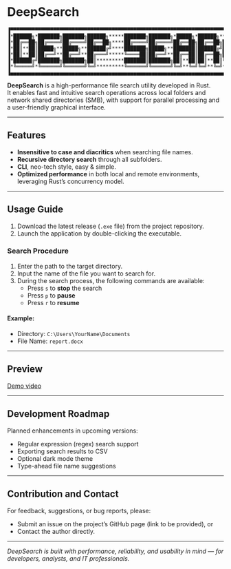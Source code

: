 # DeepSearch

```
▐▀▀▀▀▀▀▀▀▀▀▀▀▀▀▀▀▀▀▀▀▀▀▀▀▀▀▀▀▀▀▀▀▀▀▀▀▀▀▀▀▀▀▀▀▀▀▀▀▀▀▀▀▀▀▀▀▀▀▀▀▀▀▀▀▀▀▀▀▀▀▀▀▀▀▀▀▀▀▀▀▀▀▀▀▀▀▌
▐*██████╗*███████╗███████╗██████╗*****███████╗███████╗*█████╗*██████╗**██████╗██╗**██╗*▌
▐*██╔══██╗██╔════╝██╔════╝██╔══██╗****██╔════╝██╔════╝██╔══██╗██╔══██╗██╔════╝██║**██║*▌
▐*██║**██║█████╗**█████╗**██████╔╝****███████╗█████╗**███████║██████╔╝██║*****███████║*▌
▐*██║**██║██╔══╝**██╔══╝**██╔═══╝*****╚════██║██╔══╝**██╔══██║██╔══██╗██║*****██╔══██║*▌
▐*██████╔╝███████╗███████╗██║*********███████║███████╗██║**██║██║**██║╚██████╗██║**██║*▌
▐*╚═════╝*╚══════╝╚══════╝╚═╝*********╚══════╝╚══════╝╚═╝**╚═╝╚═╝**╚═╝*╚═════╝╚═╝**╚═╝*▌
▐▄▄▄▄▄▄▄▄▄▄▄▄▄▄▄▄▄▄▄▄▄▄▄▄▄▄▄▄▄▄▄▄▄▄▄▄▄▄▄▄▄▄▄▄▄▄▄▄▄▄▄▄▄▄▄▄▄▄▄▄▄▄▄▄▄▄▄▄▄▄▄▄▄▄▄▄▄▄▄▄▄▄▄▄▄▄▌
```

**DeepSearch** is a high-performance file search utility developed in Rust.  
It enables fast and intuitive search operations across local folders and network shared directories (SMB), with support for parallel processing and a user-friendly graphical interface.

---

## Features

- **Insensitive to case and diacritics** when searching file names.
- **Recursive directory search** through all subfolders.
- **CLI**, neo-tech style, easy & simple.
- **Optimized performance** in both local and remote environments, leveraging Rust’s concurrency model.

---

## Usage Guide

1. Download the latest release (`.exe` file) from the project repository.
2. Launch the application by double-clicking the executable.

### Search Procedure

1. Enter the path to the target directory.
2. Input the name of the file you want to search for.
3. During the search process, the following commands are available:
   - Press `s` to **stop** the search
   - Press `p` to **pause**
   - Press `r` to **resume**

#### Example:

- Directory: `C:\Users\YourName\Documents`
- File Name: `report.docx`

---

## Preview

[Demo video](https://dailyphoton.com/wp-content/uploads/2025/03/DeepSearch.mp4)

---

## Development Roadmap

Planned enhancements in upcoming versions:

- Regular expression (regex) search support  
- Exporting search results to CSV  
- Optional dark mode theme  
- Type-ahead file name suggestions  

---

## Contribution and Contact

For feedback, suggestions, or bug reports, please:

- Submit an issue on the project’s GitHub page (link to be provided), or  
- Contact the author directly.

---

_DeepSearch is built with performance, reliability, and usability in mind — for developers, analysts, and IT professionals._
